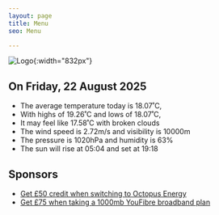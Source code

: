 ```yaml
---
layout: page
title: Menu
seo: Menu

---
```


![Logo](/images/logo.jpg){:width="832px"}

<!-- weather_marker starts -->
## On Friday, 22 August 2025

- The average temperature today is 18.07˚C,
- With highs of 19.26˚C and lows of 18.07˚C,
- It may feel like 17.58˚C with broken clouds
- The wind speed is 2.72m/s and visibility is 10000m
- The pressure is 1020hPa and humidity is 63%
- The sun will rise at 05:04 and set at 19:18

<!-- weather_marker ends -->

## Sponsors

- [Get £50 credit when switching to Octopus Energy](https://bit.ly/3oD1nnS)
- [Get £75 when taking a 1000mb YouFibre broadband plan](https://aklam.io/91zWhU?)
